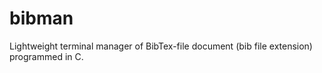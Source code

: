 # bibman
Lightweight terminal manager of BibTex-file document (bib file extension) programmed in C.
